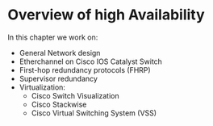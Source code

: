 # Overview of high Availability
In this chapter we work on:
* General Network design
* Etherchannel on Cisco IOS Catalyst Switch
* First-hop redundancy protocols (FHRP)
* Supervisor redundancy
* Virtualization:
  * Cisco Switch Visualization
  * Cisco Stackwise
  * Cisco Virtual Switching System (VSS)
